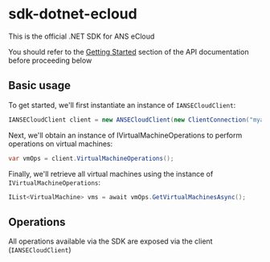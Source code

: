 # sdk-dotnet-ecloud

This is the official .NET SDK for ANS eCloud

You should refer to the [Getting Started](https://developers.ukfast.io/getting-started) section of the API documentation before proceeding below

## Basic usage

To get started, we'll first instantiate an instance of `IANSECloudClient`:

```csharp
IANSECloudClient client = new ANSECloudClient(new ClientConnection("myapikey"));
```

Next, we'll obtain an instance of IVirtualMachineOperations to perform operations on virtual machines:

```csharp
var vmOps = client.VirtualMachineOperations();
```

Finally, we'll retrieve all virtual machines using the instance of `IVirtualMachineOperations`:

```csharp
IList<VirtualMachine> vms = await vmOps.GetVirtualMachinesAsync();
```

## Operations

All operations available via the SDK are exposed via the client (`IANSECloudClient`)